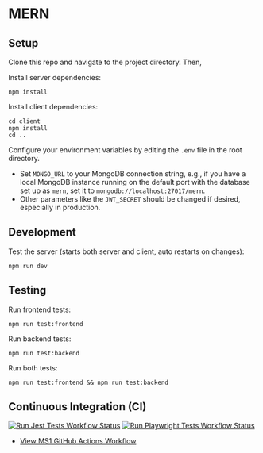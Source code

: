 # MERN

## Setup

Clone this repo and navigate to the project directory. Then,


Install server dependencies:

```
npm install
```

Install client dependencies:

```
cd client
npm install
cd ..
```

Configure your environment variables by editing the `.env` file in the root directory.

- Set `MONGO_URL` to your MongoDB connection string, e.g., if you have a local MongoDB instance running on the default port with the database set up as `mern`, set it to `mongodb://localhost:27017/mern`.
- Other parameters like the `JWT_SECRET` should be changed if desired, especially in production.


## Development

Test the server (starts both server and client, auto restarts on changes):
```
npm run dev
```


## Testing

Run frontend tests:
```
npm run test:frontend
```

Run backend tests:
```
npm run test:backend
```

Run both tests:
```
npm run test:frontend && npm run test:backend
```


## Continuous Integration (CI)

[![Run Jest Tests Workflow Status](https://github.com/cs4218/cs4218-2420-ecom-project-team12/actions/workflows/main.yml/badge.svg?branch=main)](https://github.com/cs4218/cs4218-2420-ecom-project-team12/actions/workflows/main.yml?query=branch%3Amain) [![Run Playwright Tests Workflow Status](https://github.com/cs4218/cs4218-2420-ecom-project-team12/actions/workflows/playwright.yml/badge.svg?branch=main)](https://github.com/cs4218/cs4218-2420-ecom-project-team12/actions/workflows/playwright.yml?query=branch%3Amain)

- [View MS1 GitHub Actions Workflow](https://github.com/cs4218/cs4218-2420-ecom-project-team12/actions/runs/13753025188/job/38456398184)
